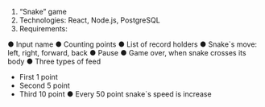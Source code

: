 1. “Snake” game
2. Technologies: React, Node.js, PostgreSQL
3. Requirements:

● Input name
● Counting points
● List of record holders 
● Snake`s move: left, right, forward, back
● Pause
● Game over, when snake crosses its body
● Three types of feed
- First 1 point
- Second 5 point
- Third 10 point
● Every 50 point snake`s speed is increase
